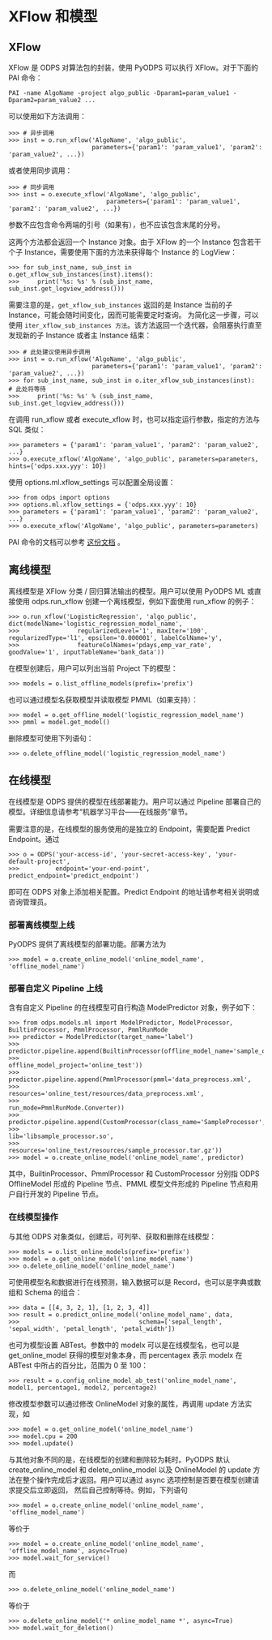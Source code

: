XFlow 和模型
============

XFlow
-----

XFlow 是 ODPS 对算法包的封装，使用 PyODPS 可以执行 XFlow。对于下面的 PAI
命令：

``` {.sourceCode .}
PAI -name AlgoName -project algo_public -Dparam1=param_value1 -Dparam2=param_value2 ...
```

可以使用如下方法调用：

``` {.sourceCode .python}
>>> # 异步调用
>>> inst = o.run_xflow('AlgoName', 'algo_public',
                       parameters={'param1': 'param_value1', 'param2': 'param_value2', ...})
```

或者使用同步调用：

``` {.sourceCode .python}
>>> # 同步调用
>>> inst = o.execute_xflow('AlgoName', 'algo_public',
                           parameters={'param1': 'param_value1', 'param2': 'param_value2', ...})
```

参数不应包含命令两端的引号（如果有），也不应该包含末尾的分号。

这两个方法都会返回一个 Instance 对象。由于 XFlow 的一个 Instance
包含若干个子 Instance，需要使用下面的方法来获得每个 Instance 的
LogView：

``` {.sourceCode .python}
>>> for sub_inst_name, sub_inst in o.get_xflow_sub_instances(inst).items():
>>>     print('%s: %s' % (sub_inst_name, sub_inst.get_logview_address()))
```

需要注意的是，`get_xflow_sub_instances` 返回的是 Instance 当前的子
Instance，可能会随时间变化，因而可能需要定时查询。
为简化这一步骤，可以使用
`iter_xflow_sub_instances 方法`。该方法返回一个迭代器，会阻塞执行直至发现新的子
Instance 或者主 Instance 结束：

``` {.sourceCode .python}
>>> # 此处建议使用异步调用
>>> inst = o.run_xflow('AlgoName', 'algo_public',
                       parameters={'param1': 'param_value1', 'param2': 'param_value2', ...})
>>> for sub_inst_name, sub_inst in o.iter_xflow_sub_instances(inst):  # 此处将等待
>>>     print('%s: %s' % (sub_inst_name, sub_inst.get_logview_address()))
```

在调用 run\_xflow 或者 execute\_xflow
时，也可以指定运行参数，指定的方法与 SQL 类似：

``` {.sourceCode .python}
>>> parameters = {'param1': 'param_value1', 'param2': 'param_value2', ...}
>>> o.execute_xflow('AlgoName', 'algo_public', parameters=parameters, hints={'odps.xxx.yyy': 10})
```

使用 options.ml.xflow\_settings 可以配置全局设置：

``` {.sourceCode .python}
>>> from odps import options
>>> options.ml.xflow_settings = {'odps.xxx.yyy': 10}
>>> parameters = {'param1': 'param_value1', 'param2': 'param_value2', ...}
>>> o.execute_xflow('AlgoName', 'algo_public', parameters=parameters)
```

PAI 命令的文档可以参考
[这份文档](https://help.aliyun.com/document_detail/42703.html) 。

离线模型
--------

离线模型是 XFlow 分类 / 回归算法输出的模型。用户可以使用 PyODPS ML
或直接使用 odps.run\_xflow 创建一个离线模型，例如下面使用 run\_xflow
的例子：

``` {.sourceCode .python}
>>> o.run_xflow('LogisticRegression', 'algo_public', dict(modelName='logistic_regression_model_name',
>>>                regularizedLevel='1', maxIter='100', regularizedType='l1', epsilon='0.000001', labelColName='y',
>>>                featureColNames='pdays,emp_var_rate', goodValue='1', inputTableName='bank_data'))
```

在模型创建后，用户可以列出当前 Project 下的模型：

``` {.sourceCode .python}
>>> models = o.list_offline_models(prefix='prefix')
```

也可以通过模型名获取模型并读取模型 PMML（如果支持）：

``` {.sourceCode .python}
>>> model = o.get_offline_model('logistic_regression_model_name')
>>> pmml = model.get_model()
```

删除模型可使用下列语句：

``` {.sourceCode .python}
>>> o.delete_offline_model('logistic_regression_model_name')
```

在线模型
--------

在线模型是 ODPS 提供的模型在线部署能力。用户可以通过 Pipeline
部署自己的模型。详细信息请参考“机器学习平台——在线服务”章节。

需要注意的是，在线模型的服务使用的是独立的 Endpoint，需要配置 Predict
Endpoint。通过

``` {.sourceCode .python}
>>> o = ODPS('your-access-id', 'your-secret-access-key', 'your-default-project',
>>>          endpoint='your-end-point', predict_endpoint='predict_endpoint')
```

即可在 ODPS 对象上添加相关配置。Predict Endpoint
的地址请参考相关说明或咨询管理员。

### 部署离线模型上线

PyODPS 提供了离线模型的部署功能。部署方法为

``` {.sourceCode .python}
>>> model = o.create_online_model('online_model_name', 'offline_model_name')
```

### 部署自定义 Pipeline 上线

含有自定义 Pipeline 的在线模型可自行构造 ModelPredictor 对象，例子如下：

``` {.sourceCode .python}
>>> from odps.models.ml import ModelPredictor, ModelProcessor, BuiltinProcessor, PmmlProcessor, PmmlRunMode
>>> predictor = ModelPredictor(target_name='label')
>>> predictor.pipeline.append(BuiltinProcessor(offline_model_name='sample_offlinemodel',
>>>                                            offline_model_project='online_test'))
>>> predictor.pipeline.append(PmmlProcessor(pmml='data_preprocess.xml',
>>>                                         resources='online_test/resources/data_preprocess.xml',
>>>                                         run_mode=PmmlRunMode.Converter))
>>> predictor.pipeline.append(CustomProcessor(class_name='SampleProcessor',
>>>                                           lib='libsample_processor.so',
>>>                                           resources='online_test/resources/sample_processor.tar.gz'))
>>> model = o.create_online_model('online_model_name', predictor)
```

其中，BuiltinProcessor、PmmlProcessor 和 CustomProcessor 分别指 ODPS
OfflineModel 形成的 Pipeline 节点、PMML 模型文件形成的 Pipeline
节点和用户自行开发的 Pipeline 节点。

### 在线模型操作

与其他 ODPS 对象类似，创建后，可列举、获取和删除在线模型：

``` {.sourceCode .python}
>>> models = o.list_online_models(prefix='prefix')
>>> model = o.get_online_model('online_model_name')
>>> o.delete_online_model('online_model_name')
```

可使用模型名和数据进行在线预测，输入数据可以是
Record，也可以是字典或数组和 Schema 的组合：

``` {.sourceCode .python}
>>> data = [[4, 3, 2, 1], [1, 2, 3, 4]]
>>> result = o.predict_online_model('online_model_name', data,
>>>                                 schema=['sepal_length', 'sepal_width', 'petal_length', 'petal_width'])
```

也可为模型设置 ABTest。参数中的 modelx 可以是在线模型名，也可以是
get\_online\_model 获得的模型对象本身，而 percentagex 表示 modelx 在
ABTest 中所占的百分比，范围为 0 至 100：

``` {.sourceCode .python}
>>> result = o.config_online_model_ab_test('online_model_name', model1, percentage1, model2, percentage2)
```

修改模型参数可以通过修改 OnlineModel 对象的属性，再调用 update
方法实现，如

``` {.sourceCode .python}
>>> model = o.get_online_model('online_model_name')
>>> model.cpu = 200
>>> model.update()
```

与其他对象不同的是，在线模型的创建和删除较为耗时。PyODPS 默认
create\_online\_model 和 delete\_online\_model 以及 OnlineModel 的
update 方法在整个操作完成后才返回。用户可以通过 async
选项控制是否要在模型创建请求提交后立即返回，
然后自己控制等待。例如，下列语句

``` {.sourceCode .python}
>>> model = o.create_online_model('online_model_name', 'offline_model_name')
```

等价于

``` {.sourceCode .python}
>>> model = o.create_online_model('online_model_name', 'offline_model_name', async=True)
>>> model.wait_for_service()
```

而

``` {.sourceCode .python}
>>> o.delete_online_model('online_model_name')
```

等价于

``` {.sourceCode .python}
>>> o.delete_online_model('* online_model_name *', async=True)
>>> model.wait_for_deletion()
```
